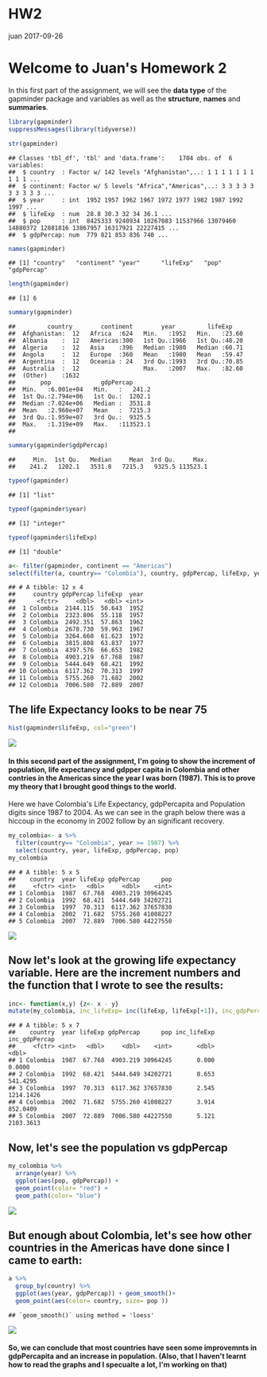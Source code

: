 HW2
================
juan
2017-09-26

Welcome to Juan's Homework 2
============================

In this first part of the assignment, we will see the **data type** of the gapminder package and variables as well as the **structure**, **names** and **summaries**.

``` r
library(gapminder)
suppressMessages(library(tidyverse))

str(gapminder)
```

    ## Classes 'tbl_df', 'tbl' and 'data.frame':    1704 obs. of  6 variables:
    ##  $ country  : Factor w/ 142 levels "Afghanistan",..: 1 1 1 1 1 1 1 1 1 1 ...
    ##  $ continent: Factor w/ 5 levels "Africa","Americas",..: 3 3 3 3 3 3 3 3 3 3 ...
    ##  $ year     : int  1952 1957 1962 1967 1972 1977 1982 1987 1992 1997 ...
    ##  $ lifeExp  : num  28.8 30.3 32 34 36.1 ...
    ##  $ pop      : int  8425333 9240934 10267083 11537966 13079460 14880372 12881816 13867957 16317921 22227415 ...
    ##  $ gdpPercap: num  779 821 853 836 740 ...

``` r
names(gapminder)
```

    ## [1] "country"   "continent" "year"      "lifeExp"   "pop"       "gdpPercap"

``` r
length(gapminder)
```

    ## [1] 6

``` r
summary(gapminder)
```

    ##         country        continent        year         lifeExp     
    ##  Afghanistan:  12   Africa  :624   Min.   :1952   Min.   :23.60  
    ##  Albania    :  12   Americas:300   1st Qu.:1966   1st Qu.:48.20  
    ##  Algeria    :  12   Asia    :396   Median :1980   Median :60.71  
    ##  Angola     :  12   Europe  :360   Mean   :1980   Mean   :59.47  
    ##  Argentina  :  12   Oceania : 24   3rd Qu.:1993   3rd Qu.:70.85  
    ##  Australia  :  12                  Max.   :2007   Max.   :82.60  
    ##  (Other)    :1632                                                
    ##       pop              gdpPercap       
    ##  Min.   :6.001e+04   Min.   :   241.2  
    ##  1st Qu.:2.794e+06   1st Qu.:  1202.1  
    ##  Median :7.024e+06   Median :  3531.8  
    ##  Mean   :2.960e+07   Mean   :  7215.3  
    ##  3rd Qu.:1.959e+07   3rd Qu.:  9325.5  
    ##  Max.   :1.319e+09   Max.   :113523.1  
    ## 

``` r
summary(gapminder$gdpPercap)
```

    ##     Min.  1st Qu.   Median     Mean  3rd Qu.     Max. 
    ##    241.2   1202.1   3531.8   7215.3   9325.5 113523.1

``` r
typeof(gapminder)
```

    ## [1] "list"

``` r
typeof(gapminder$year)
```

    ## [1] "integer"

``` r
typeof(gapminder$lifeExp)
```

    ## [1] "double"

``` r
a<- filter(gapminder, continent == "Americas")
select(filter(a, country== "Colombia"), country, gdpPercap, lifeExp, year) 
```

    ## # A tibble: 12 x 4
    ##     country gdpPercap lifeExp  year
    ##      <fctr>     <dbl>   <dbl> <int>
    ##  1 Colombia  2144.115  50.643  1952
    ##  2 Colombia  2323.806  55.118  1957
    ##  3 Colombia  2492.351  57.863  1962
    ##  4 Colombia  2678.730  59.963  1967
    ##  5 Colombia  3264.660  61.623  1972
    ##  6 Colombia  3815.808  63.837  1977
    ##  7 Colombia  4397.576  66.653  1982
    ##  8 Colombia  4903.219  67.768  1987
    ##  9 Colombia  5444.649  68.421  1992
    ## 10 Colombia  6117.362  70.313  1997
    ## 11 Colombia  5755.260  71.682  2002
    ## 12 Colombia  7006.580  72.889  2007

The life Expectancy looks to be near 75
---------------------------------------

``` r
hist(gapminder$lifeExp, col="green")
```

![](HW2_files/figure-markdown_github-ascii_identifiers/unnamed-chunk-2-1.png)

#### In this second part of the assignment, I'm going to show the increment of population, life expectancy and gdpper capita in Colombia and other contries in the Americas since the year I was born (1987). This is to prove my theory that I brought good things to the world.

Here we have Colombia's Life Expectancy, gdpPercapita and Population digits since 1987 to 2004. As we can see in the graph below there was a hiccoup in the economy in 2002 follow by an significant recovery.

``` r
my_colombia<- a %>% 
  filter(country== "Colombia", year >= 1987) %>%
  select(country, year, lifeExp, gdpPercap, pop)
my_colombia
```

    ## # A tibble: 5 x 5
    ##    country  year lifeExp gdpPercap      pop
    ##     <fctr> <int>   <dbl>     <dbl>    <int>
    ## 1 Colombia  1987  67.768  4903.219 30964245
    ## 2 Colombia  1992  68.421  5444.649 34202721
    ## 3 Colombia  1997  70.313  6117.362 37657830
    ## 4 Colombia  2002  71.682  5755.260 41008227
    ## 5 Colombia  2007  72.889  7006.580 44227550

![](HW2_files/figure-markdown_github-ascii_identifiers/pressure-1.png)

Now let's look at the growing life expectancy variable. Here are the increment numbers and **the function that I wrote** to see the results:
--------------------------------------------------------------------------------------------------------------------------------------------

``` r
inc<- function(x,y) {z<- x - y}
mutate(my_colombia, inc_lifeExp= inc(lifeExp, lifeExp[+1]), inc_gdpPercap= inc(gdpPercap, gdpPercap[+1]))
```

    ## # A tibble: 5 x 7
    ##    country  year lifeExp gdpPercap      pop inc_lifeExp inc_gdpPercap
    ##     <fctr> <int>   <dbl>     <dbl>    <int>       <dbl>         <dbl>
    ## 1 Colombia  1987  67.768  4903.219 30964245       0.000        0.0000
    ## 2 Colombia  1992  68.421  5444.649 34202721       0.653      541.4295
    ## 3 Colombia  1997  70.313  6117.362 37657830       2.545     1214.1426
    ## 4 Colombia  2002  71.682  5755.260 41008227       3.914      852.0409
    ## 5 Colombia  2007  72.889  7006.580 44227550       5.121     2103.3613

Now, let's see the population vs gdpPercap
------------------------------------------

``` r
my_colombia %>%
  arrange(year) %>% 
  ggplot(aes(pop, gdpPercap)) +
  geom_point(color= "red") +
  geom_path(color= "blue")
```

![](HW2_files/figure-markdown_github-ascii_identifiers/unnamed-chunk-5-1.png)

But enough about Colombia, let's see how other countries in the Americas have done since I came to earth:
---------------------------------------------------------------------------------------------------------

``` r
a %>%
  group_by(country) %>% 
  ggplot(aes(year, gdpPercap)) + geom_smooth()+
  geom_point(aes(color= country, size= pop ))
```

    ## `geom_smooth()` using method = 'loess'

![](HW2_files/figure-markdown_github-ascii_identifiers/unnamed-chunk-6-1.png)

#### So, we can conclude that most countries have seen some improvemnts in gdpPercapita and an increase in population. (Also, that I haven't learnt how to read the graphs and I specualte a lot, I'm working on that)
